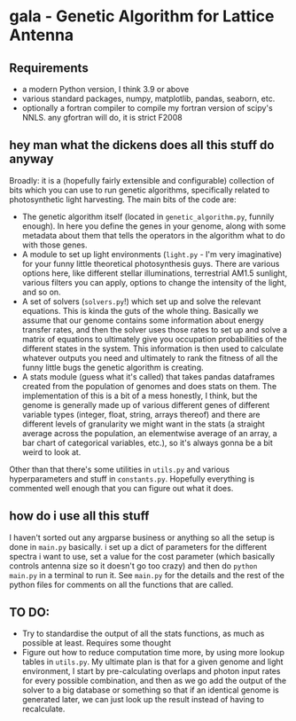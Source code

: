 # gala - Genetic Algorithm for Lattice Antenna

## Requirements

- a modern Python version, I think 3.9 or above
- various standard packages, numpy, matplotlib, pandas, seaborn, etc.
- optionally a fortran compiler to compile my fortran version of scipy's NNLS. any gfortran will do, it is strict F2008

## hey man what the dickens does all this stuff do anyway

Broadly: it is a (hopefully fairly extensible and configurable) collection of bits which you can use to run genetic algorithms, specifically related to photosynthetic light harvesting.
The main bits of the code are:

- The genetic algorithm itself (located in `genetic_algorithm.py`, funnily enough). In here you define the genes in your genome, along with some metadata about them that tells the operators in the algorithm what to do with those genes.
- A module to set up light environments (`light.py` - I'm very imaginative) for your funny little theoretical photosynthesis guys. There are various options here, like different stellar illuminations, terrestrial AM1.5 sunlight, various filters you can apply, options to change the intensity of the light, and so on.
- A set of solvers (`solvers.py`!) which set up and solve the relevant equations. This is kinda the guts of the whole thing. Basically we assume that our genome contains some information about energy transfer rates, and then the solver uses those rates to set up and solve a matrix of equations to ultimately give you occupation probabilities of the different states in the system. This information is then used to calculate whatever outputs you need and ultimately to rank the fitness of all the funny little bugs the genetic algorithm is creating.
- A stats module (guess what it's called) that takes pandas dataframes created from the population of genomes and does stats on them. The implementation of this is a bit of a mess honestly, I think, but the genome is generally made up of various different genes of different variable types (integer, float, string, arrays thereof) and there are different levels of granularity we might want in the stats (a straight average across the population, an elementwise average of an array, a bar chart of categorical variables, etc.), so it's always gonna be a bit weird to look at.

Other than that there's some utilities in `utils.py` and various hyperparameters and stuff in `constants.py`. Hopefully everything is commented well enough that you can figure out what it does.

## how do i use all this stuff

I haven't sorted out any argparse business or anything so all the setup is done in `main.py` basically. i set up a dict of parameters for the different spectra i want to use, set a value for the cost parameter (which basically controls antenna size so it doesn't go too crazy) and then do `python main.py` in a terminal to run it. See `main.py` for the details and the rest of the python files for comments on all the functions that are called.

## TO DO:

- Try to standardise the output of all the stats functions, as much as possible at least. Requires some thought
- Figure out how to reduce computation time more, by using more lookup tables in `utils.py`. My ultimate plan is that for a given genome and light environment, I start by pre-calculating overlaps and photon input rates for every possible combination, and then as we go add the output of the solver to a big database or something so that if an identical genome is generated later, we can just look up the result instead of having to recalculate.
